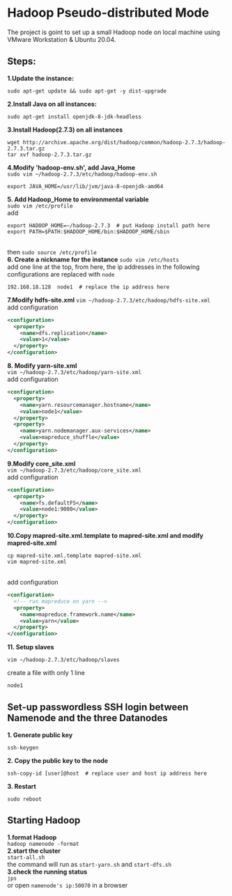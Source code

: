 # Hadoop Pseudo-distributed Mode
The project is goint to set up a small Hadoop node on local machine using VMware Workstation & Ubuntu 20.04.

## Steps:
**1.Update the instance:**
<br>
```shell
sudo apt-get update && sudo apt-get -y dist-upgrade 
```

**2.Install Java on all instances:**
<br>
```shell
sudo apt-get install openjdk-8-jdk-headless
```

**3.Install Hadoop(2.7.3) on all instances**
<br>
```shell
wget http://archive.apache.org/dist/hadoop/common/hadoop-2.7.3/hadoop-2.7.3.tar.gz
tar xvf hadoop-2.7.3.tar.gz
```

**4.Modify 'hadoop-env.sh', add Java_Home**
<br>`sudo vim ~/hadoop-2.7.3/etc/hadoop/hadoop-env.sh`
```shell
export JAVA_HOME=/usr/lib/jvm/java-8-openjdk-amd64
```
**5. Add Hadoop_Home to environmental variable**
<br>`sudo vim /etc/profile`
<br>add
```shell
export HADOOP_HOME=~/hadoop-2.7.3  # put Hadoop install path here
export PATH=$PATH:$HADOOP_HOME/bin:$HADOOP_HOME/sbin
```
<br>then
`sudo source /etc/profile`<br>
**6. Create a nickname for the instance**
`sudo vim /etc/hosts`
<br> add one line at the top, from here, the ip addresses in the following configurations are replaced with `node`
```she
192.168.18.128  node1  # replace the ip address here
```

**7.Modify hdfs-site.xml**
`vim ~/hadoop-2.7.3/etc/hadoop/hdfs-site.xml`
<br>add configuration
```xml
<configuration>
  <property>
    <name>dfs.replication</name>
    <value>1</value>
  </property>
</configuration>
```

**8. Modify yarn-site.xml**
<br>```vim ~/hadoop-2.7.3/etc/hadoop/yarn-site.xml```
<br>add configuration
```xml
<configuration>
  <property>
    <name>yarn.resourcemanager.hostname</name>
    <value>node1</value>
  </property>
  <property>
    <name>yarn.nodemanager.aux-services</name>
    <value>mapreduce_shuffle</value>
  </property>
</configuration>
```

**9.Modify core_site.xml**
<br>```vim ~/hadoop-2.7.3/etc/hadoop/core_site.xml```
<br>add configuration
```xml
<configuration>
  <property>
    <name>fs.defaultFS</name>
    <value>node1:9000</value>
  </property>
</configuration>
  ```
  
**10.Copy mapred-site.xml.template to mapred-site.xml and modify mapred-site.xml**
```shell
cp mapred-site.xml.template mapred-site.xml
vim mapred-site.xml
```
<br>add configuration
```xml
<configuration>
  <!-- run mapreduce on yarn -->
  <property>
    <name>mapreduce.framework.name</name>
    <value>yarn</value>
  </property>
</configuration>
```

**11. Setup slaves**
```shell
vim ~/hadoop-2.7.3/etc/hadoop/slaves
```
create a file with only 1 line
```xml
node1
```

## Set-up passwordless SSH login between Namenode and the three Datanodes
**1. Generate public key**
```shell
ssh-keygen
```
**2. Copy the public key to the node**
```shell
ssh-copy-id [user]@host  # replace user and host ip address here
```
**3. Restart**
```shell
sudo reboot
```

## Starting Hadoop 
**1.format Hadoop**
<br>`
hadoop namenode -format
`
<br>**2.start the cluster**
<br>``
start-all.sh
``
<br>the command will run as `start-yarn.sh` and `start-dfs.sh`
<br>**3.check the running status**
<br>`jps`
<br> or open `namenode's ip:50070` in a browser

